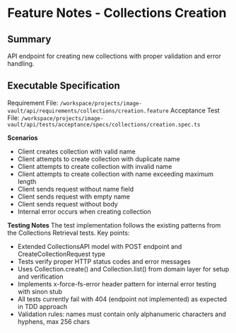 # Feature Notes - Collections Creation

## Summary
API endpoint for creating new collections with proper validation and error handling.

## Executable Specification
Requirement File: `/workspace/projects/image-vault/api/requirements/collections/creation.feature`
Acceptance Test File: `/workspace/projects/image-vault/api/tests/acceptance/specs/collections/creation.spec.ts`

**Scenarios**
- Client creates collection with valid name
- Client attempts to create collection with duplicate name
- Client attempts to create collection with invalid name
- Client attempts to create collection with name exceeding maximum length
- Client sends request without name field
- Client sends request with empty name
- Client sends request without body
- Internal error occurs when creating collection

**Testing Notes**
The test implementation follows the existing patterns from the Collections Retrieval tests. Key points:
- Extended CollectionsAPI model with POST endpoint and CreateCollectionRequest type
- Tests verify proper HTTP status codes and error messages
- Uses Collection.create() and Collection.list() from domain layer for setup and verification
- Implements x-force-fs-error header pattern for internal error testing with sinon stub
- All tests currently fail with 404 (endpoint not implemented) as expected in TDD approach
- Validation rules: names must contain only alphanumeric characters and hyphens, max 256 chars